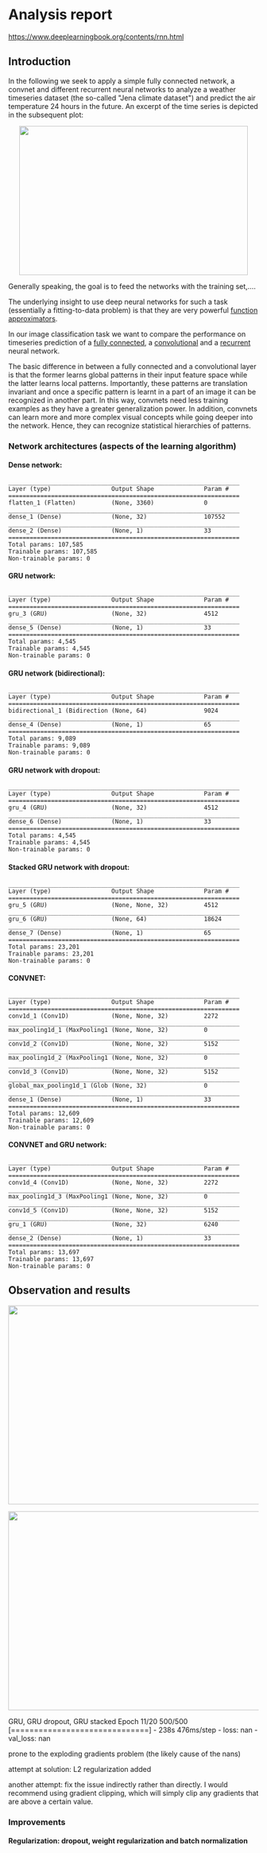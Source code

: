 # Analysis report



https://www.deeplearningbook.org/contents/rnn.html

## Introduction

In the following we seek to apply a simple fully connected network, a convnet and different recurrent neural networks to analyze a weather timeseries dataset (the so-called "Jena climate dataset") and predict the air temperature 24 hours in the future. An excerpt of the time series is depicted in the subsequent plot:

<p align="center">
  <img width="460" height="300" src="temperature_series_excerpt.png">
</p>

Generally speaking, the goal is to feed the networks with the training set,....

The underlying insight to use deep neural networks for such a task (essentially a fitting-to-data problem) is that they are very powerful [function approximators](https://en.wikipedia.org/wiki/Universal_approximation_theorem).

In our image classification task we want to compare the performance on timeseries prediction of a [fully connected](https://www.deeplearningbook.org/contents/mlp.html), a [convolutional](https://www.deeplearningbook.org/contents/convnets.html) and a [recurrent](https://www.deeplearningbook.org/contents/rnn.html) neural network. 

The basic difference in between a fully connected and a convolutional layer is that the former learns global patterns in their input feature space while the latter learns local patterns. Importantly, these patterns are translation invariant and once a specific pattern is learnt in a part of an image it can be recognized in another part. In this way, convnets need less training examples as they have a greater generalization power. In addition, convnets can learn more and more complex visual concepts while going deeper into the network. Hence, they can recognize statistical hierarchies of patterns.  


### Network architectures (aspects of the learning algorithm)

#### Dense network:
```
_________________________________________________________________
Layer (type)                 Output Shape              Param #   
=================================================================
flatten_1 (Flatten)          (None, 3360)              0         
_________________________________________________________________
dense_1 (Dense)              (None, 32)                107552    
_________________________________________________________________
dense_2 (Dense)              (None, 1)                 33        
=================================================================
Total params: 107,585
Trainable params: 107,585
Non-trainable params: 0
```


#### GRU network:
```
_________________________________________________________________
Layer (type)                 Output Shape              Param #   
=================================================================
gru_3 (GRU)                  (None, 32)                4512      
_________________________________________________________________
dense_5 (Dense)              (None, 1)                 33        
=================================================================
Total params: 4,545
Trainable params: 4,545
Non-trainable params: 0
```

#### GRU network (bidirectional):

```
_________________________________________________________________
Layer (type)                 Output Shape              Param #   
=================================================================
bidirectional_1 (Bidirection (None, 64)                9024      
_________________________________________________________________
dense_4 (Dense)              (None, 1)                 65        
=================================================================
Total params: 9,089
Trainable params: 9,089
Non-trainable params: 0
```


#### GRU network with dropout:

```
_________________________________________________________________
Layer (type)                 Output Shape              Param #   
=================================================================
gru_4 (GRU)                  (None, 32)                4512      
_________________________________________________________________
dense_6 (Dense)              (None, 1)                 33        
=================================================================
Total params: 4,545
Trainable params: 4,545
Non-trainable params: 0
```

#### Stacked GRU network with dropout:


```
_________________________________________________________________
Layer (type)                 Output Shape              Param #   
=================================================================
gru_5 (GRU)                  (None, None, 32)          4512      
_________________________________________________________________
gru_6 (GRU)                  (None, 64)                18624     
_________________________________________________________________
dense_7 (Dense)              (None, 1)                 65        
=================================================================
Total params: 23,201
Trainable params: 23,201
Non-trainable params: 0
```


#### CONVNET:

```
_________________________________________________________________
Layer (type)                 Output Shape              Param #   
=================================================================
conv1d_1 (Conv1D)            (None, None, 32)          2272      
_________________________________________________________________
max_pooling1d_1 (MaxPooling1 (None, None, 32)          0         
_________________________________________________________________
conv1d_2 (Conv1D)            (None, None, 32)          5152      
_________________________________________________________________
max_pooling1d_2 (MaxPooling1 (None, None, 32)          0         
_________________________________________________________________
conv1d_3 (Conv1D)            (None, None, 32)          5152      
_________________________________________________________________
global_max_pooling1d_1 (Glob (None, 32)                0         
_________________________________________________________________
dense_1 (Dense)              (None, 1)                 33        
=================================================================
Total params: 12,609
Trainable params: 12,609
Non-trainable params: 0
```


#### CONVNET and GRU network:

```
_________________________________________________________________
Layer (type)                 Output Shape              Param #   
=================================================================
conv1d_4 (Conv1D)            (None, None, 32)          2272      
_________________________________________________________________
max_pooling1d_3 (MaxPooling1 (None, None, 32)          0         
_________________________________________________________________
conv1d_5 (Conv1D)            (None, None, 32)          5152      
_________________________________________________________________
gru_1 (GRU)                  (None, 32)                6240      
_________________________________________________________________
dense_2 (Dense)              (None, 1)                 33        
=================================================================
Total params: 13,697
Trainable params: 13,697
Non-trainable params: 0
```

## Observation and results

<p align="center">
  <img width="760" height="400" src="plot2.png">
</p>

<p align="center">
  <img width="760" height="400" src="plot1.png">
</p>


GRU, GRU dropout, GRU stacked
Epoch 11/20
500/500 [==============================] - 238s 476ms/step - loss: nan - val_loss: nan

prone to the exploding gradients problem (the likely cause of the nans)

attempt at solution: L2 regularization added

another attempt: fix the issue indirectly rather than directly. I would recommend using gradient clipping, which will simply clip any gradients that are above a certain value. 



### Improvements


#### Regularization: dropout, weight regularization and batch normalization
